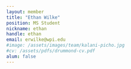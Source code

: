 ```yaml
---
layout: member
title: "Ethan Wilke"
position: MS Student
nickname: ethan
handle: ethan
email: erwilke@wpi.edu
#image: /assets/images/team/kalani-picho.jpg
#cv: /assets/pdfs/drummond-cv.pdf
alum: false
---
```


